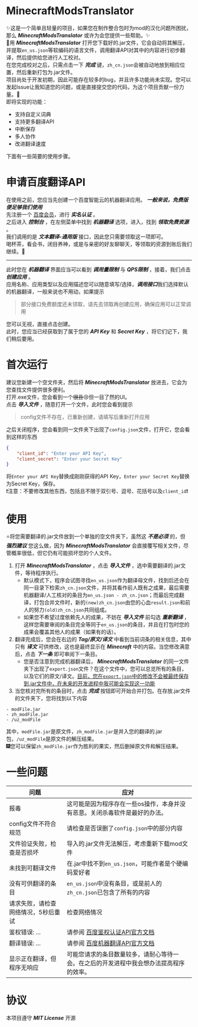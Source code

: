 # MinecraftModsTranslator
:sparkles:这是一个简单且轻量的项目，如果您在制作整合包时为mod的汉化问题所困扰，那么 ***MinecraftModsTranslator*** 或许为会您提供一些帮助。:sparkles:<br>
:sparkling_heart:用 ***MinecraftModsTranslator*** 打开您下载好的.jar文件，它会自动将其解压，并提取`en_us.json`等软编码的语言文件，调用翻译API对其中的内容进行初步翻译，然后提供给您进行人工校对。<br>
在您完成校对之后，只需点击一下 ***完成*** 键，`zh_cn.json`会被自动地放到相应位置，然后重新打包为.jar文件。<br>
项目尚处于开发初期，因此可能存在较多的bug，并且许多功能尚未实现。您可以发起Issue让我知道您的问题，或是直接提交您的代码，为这个项目贡献一份力量。:two_men_holding_hands:<br>
即将实现的功能：
- 支持自定义词典
- 支持更多翻译API
- 中断保存
- 多人协作
- 改进翻译速度

下面有一些简要的使用步骤。<br>

# 申请百度翻译API
在使用之前，您应当先创建一个百度智能云的机器翻译应用。 ***一般来说，免费版便足够我们使用*** <br>
先注册一个 [百度会员](https://ai.baidu.com/)，进行 ***实名认证*** 。<br>
之后进入 ***控制台*** ，在左侧菜单中找到 ***机器翻译*** 选项，进入，找到 ***领取免费资源*** 。<br>
我们调用的是 ***文本翻译-通用版*** 接口，因此您只需要领取这一项即可。<br>
喝杯茶，看会书，闭目养神，或是与亲密的好友聊聊天，等领取的资源到账后我们继续。:tea:

---

此时您在 ***机器翻译*** 界面应当可以看到 ***调用量限制*** 与 ***QPS限制*** ，接着，我们点击 ***创建应用*** 。<br>
应用名称、应用类型以及应用描述您可以随意填写/选择，***调用接口***我们选择默认的机器翻译，一般来说也不用动，如果提示
> 部分接口免费额度还未领取，请先去领取再创建应用，确保应用可以正常调用<br>

您可以无视，直接点击创建。<br>
此时，您应当已经获取到了属于您的 ***API Key*** 和 ***Secret Key*** ，将它们记下，我们稍后要用。

# 首次运行
建议您新建一个空文件夹，然后将 ***MinecraftModsTranslator*** 放进去，它会为您查找文件提供很多便利。<br>
打开.exe文件，您会看到一个~~很丑~~:cry:但一目了然的UI。<br>
点击 ***导入文件*** ，随意打开一个文件，此时您会看到提示
> config文件不存在，已重新创建，请填写后重新打开应用

之后关闭程序，您会看到同一文件夹下出现了`config.json`文件，打开它，您会看到这样的东西
```json
{
    "client_id": "Enter your API Key",
    "client_secret": "Enter your Secret Key"
}
```
将`Enter your API Key`替换成刚刚获得的API Key，`Enter your Secret Key`替换为Secret Key，保存。<br>
:exclamation:注意：不要修改其他东西，包括且不限于双引号、逗号、花括号以及`client_id`:exclamation:

# 使用
:star:将您需要翻译的.jar文件放到一个单独的空文件夹下，虽然这 ***不是必须*** 的，但 ***强烈建议*** 您这么做，因为 ***MinecraftModsTranslator*** 会直接覆写相关文件，尽管概率很低，但它仍有可能损坏您的个人文件。<br>
1. 打开 ***MinecraftModsTranslator*** ，点击 ***导入文件*** ，选中需要翻译的.jar文件，等待程序执行。<br>
	- 默认模式下，程序会试图寻找`en_us.json`作为翻译母文件，找到后还会在同一目录下检索`zh_cn.json`文件，并将其看作前人既有之成果，最后需要机器翻译/人工核对的条目为`en_us.json - zh_cn.json`；而最后完成翻译，打包合并文件时，新的`(new)zh_cn.json`由您的心血`result.json`和前人的努力`(old)zh_cn.json`共同组成。<br>
	- 如果您不希望过度依赖先人的成果，不妨在 ***导入文件*** 前勾选 ***重新翻译*** ，这样您需要审阅的条目完全等同于`en_us.json`的条目，并且在打包时您的成果会覆盖其他人的成果（如果有的话）。<br>
2. 翻译完成后，您会在右边的 ***Tag/原文/译文*** 中看到当前词条的相关信息，其中只有 ***译文*** 可供修改，这也是最终显示在 ***Minecraft*** 中的内容。当您修改满意后，点击 ***下一条*** 即可审阅下一条目。
	- 您是否注意到完成机器翻译后， ***MinecraftModsTranslator*** 的同一文件夹下出现了`export.json`文件？在这个文件中，您可以总览所有的条目，以及它们的原文/译文。<u>目前，您在`export.json`中的修改不会被最终保存到.jar文件中，在未来的开发进程中我可能会实现这一功能</u><br>
3. 当您核对完所有的条目时，点击 ***完成*** 按钮即可开始合并打包。在存放.jar文件的文件夹下，您将找到以下内容
```
- modFile.jar
- zh_modFile.jar
- /uz_modFile
```
其中，`modFile.jar`是原文件，`zh_modFile.jar`是并入您的翻译的.jar包，`/uz_modFile`是原文件的解压结果。<br>
:fireworks:您可以保留`zh_modFile.jar`作为胜利的果实，然后删掉原文件和解压结果。

# 一些问题
|问题|应对|
|---|---|
|报毒|这可能是因为程序存在一些os操作，本身并没有恶意。关闭杀毒软件是最好的办法。|
|config文件不符合规范|请检查是否误删了`config.json`中的部分内容|
|文件验证失败，检查是否损坏|导入的.jar文件无法解压，考虑重新下载mod文件|
|未找到可翻译文件|在.jar中找不到`en_us.json`，可能作者是个硬编码爱好者|
|没有可供翻译的条目|`en_us.json`中没有条目，或是前人的`zh_cn.json`已包含了所有的内容|
|请求失败，请检查网络情况，5秒后重试|检查网络情况|
|鉴权错误: ... |请参阅 [百度鉴权认证API官方文档](https://ai.baidu.com/ai-doc/REFERENCE/Ck3dwjhhu) |
|翻译错误: ... |请参阅 [百度机器翻译API官方文档](https://cloud.baidu.com/doc/MT/s/4kqryjku9) |
|显示正在翻译，但程序无响应|可能您请求的条目数量较多，请耐心等待一会。在之后的开发进程中我会想办法提高程序的效率。|

# 协议
本项目遵守 ***MIT License*** 开源
